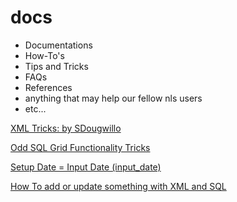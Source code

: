 # docs
* Documentations 
* How-To's 
* Tips and Tricks
* FAQs
* References
* anything that may help our fellow nls users 
* etc...


[XML Tricks: by SDougwillo](https://github.com/hello-nls/xml/wiki/XML-Tricks%3A-by-SDougwillo)

[Odd SQL Grid Functionality Tricks](https://github.com/hello-nls/sql/wiki/Odd-SQL-Grid-Functionality-Tricks)

[Setup Date = Input Date (input_date)](https://github.com/hello-nls/docs/wiki/Setup-Date-=-Input-Date-(input_date))

[How To add or update something with XML and SQL](https://github.com/hello-nls/docs/wiki/How-To-add-or-update-something-with-XML-and-SQL)





